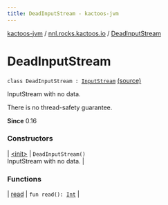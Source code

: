 ```yaml
---
title: DeadInputStream - kactoos-jvm
---
```


[kactoos-jvm](../../index.html) / [nnl.rocks.kactoos.io](../index.html) / [DeadInputStream](./index.html)

# DeadInputStream

`class DeadInputStream : `[`InputStream`](http://docs.oracle.com/javase/8/docs/api/java/io/InputStream.html) [(source)](https://github.com/neonailol/kactoos/blob/master/kactoos-jvm/src/main/kotlin/nnl/rocks/kactoos/io/DeadInputStream.kt#L15)

InputStream with no data.

There is no thread-safety guarantee.

**Since**
0.16

### Constructors

| [&lt;init&gt;](-init-.html) | `DeadInputStream()`<br>InputStream with no data. |

### Functions

| [read](read.html) | `fun read(): `[`Int`](https://kotlinlang.org/api/latest/jvm/stdlib/kotlin/-int/index.html) |

